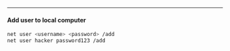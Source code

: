 -- -
#### Add user to local computer
```bash
net user <username> <password> /add
net user hacker password123 /add
```